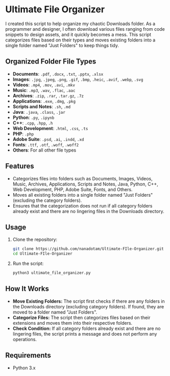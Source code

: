 # Ultimate File Organizer

I created this script to help organize my chaotic Downloads folder. As a programmer and designer, I often download various files ranging from code snippets to design assets, and it quickly becomes a mess. This script categorizes files based on their types and moves existing folders into a single folder named "Just Folders" to keep things tidy.

## Organized Folder File Types

- **Documents**: `.pdf`, `.docx`, `.txt`, `.pptx`, `.xlsx`
- **Images**: `.jpg`, `.jpeg`, `.png`, `.gif`, `.bmp`, `.heic`, `.avif`, `.webp`, `.svg`
- **Videos**: `.mp4`, `.mov`, `.avi`, `.mkv`
- **Music**: `.mp3`, `.wav`, `.flac`, `.aac`
- **Archives**: `.zip`, `.rar`, `.tar.gz`, `.7z`
- **Applications**: `.exe`, `.dmg`, `.pkg`
- **Scripts and Notes**: `.sh`, `.md`
- **Java**: `.java`, `.class`, `.jar`
- **Python**: `.py`, `.ipynb`
- **C++**: `.cpp`, `.hpp`, `.h`
- **Web Development**: `.html`, `.css`, `.ts`
- **PHP**: `.php`
- **Adobe Suite**: `.psd`, `.ai`, `.indd`, `.xd`
- **Fonts**: `.ttf`, `.otf`, `.woff`, `.woff2`
- **Others**: For all other file types
  
## Features

- Categorizes files into folders such as Documents, Images, Videos, Music, Archives, Applications, Scripts and Notes, Java, Python, C++, Web Development, PHP, Adobe Suite, Fonts, and Others.
- Moves all existing folders into a single folder named "Just Folders" (excluding the category folders).
- Ensures that the categorization does not run if all category folders already exist and there are no lingering files in the Downloads directory.

## Usage

1. Clone the repository:
    ```sh
    git clone https://github.com/nanadotam/Ultimate-FIle-Organizer.git
    cd Ultimate-FIle-Organizer
    ```

2. Run the script:
    ```sh
    python3 ultimate_file_organizer.py
    ```

## How It Works

- **Move Existing Folders:** The script first checks if there are any folders in the Downloads directory (excluding category folders). If found, they are moved to a folder named "Just Folders".
- **Categorize Files:** The script then categorizes files based on their extensions and moves them into their respective folders.
- **Check Condition:** If all category folders already exist and there are no lingering files, the script prints a message and does not perform any operations.

## Requirements

- Python 3.x
